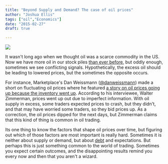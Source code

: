 ```yaml
---
title: "Beyond Supply and Demand? The case of oil prices"
author: "Joshua Ellis"
tags: ["oil","Economics"]
date: "2015-02-27"
draft: true

---
```


![](http://3.bp.blogspot.com/-xa3dxSLFSeA/VPYbM9FNreI/AAAAAAAANbc/4ctHSjocksk/s1600/rising-oil-price.jpg#center)

It wasn't long ago when we thought oil was a scarce commodity in the US. Now we have more oil in our stock piles [than ever before][1], but oddly enough, sometimes we see conflicting signals. Hypothetically, the excess oil should be leading to lowered prices, but the sometimes the opposite occurs.

For instance, Marketplace's Dan Weissmann ([@danweissmann][2]) made a short on fluctuating oil prices where he featured [a story on oil prices going up because the inventory went up][4]. According to his interviewee, Walter Zimmerman, prices went up out due to imperfect information. With oil supply in excess, some traders expected prices to crash, but they didn't, and that may have worried some traders, so they bid prices up. As a correction, the oil prices dipped for the next days, but Zimmerman claims that this kind of thing is common in oil trading.

Its one thing to know the factors that shape oil prices over time, but figuring out which of those factors are most important is really hard. Sometimes it is neither about supply or demand, but about [debt][3] and expectations. But perhaps this is just something common to the world of trading. Sometimes you expect certain outcomes, and the disappointing results remind you every now and then that you aren't a wizard. 


[1]: http://247wallst.com/energy-economy/2015/02/19/us-crude-oil-inventory-grows-larger-than-ever/
[2]: https://twitter.com/danweissmann
[3]: http://www.businessinsider.com/oil-price-swings-not-just-about-supply-and-demand-2015-2
[4]: https://www.marketplace.org/2015/02/26/economy/why-oil-prices-move-and-down-so-much